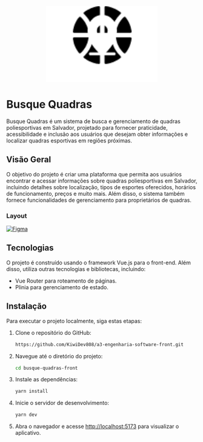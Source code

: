 <div align='center'>
    <img height='200px' src="./.github/Logo.png">
</div>


# Busque Quadras

Busque Quadras é um sistema de busca e gerenciamento de quadras poliesportivas em Salvador, projetado para fornecer praticidade, acessibilidade e inclusão aos usuários que desejam obter informações e localizar quadras esportivas em regiões próximas.

## Visão Geral

O objetivo do projeto é criar uma plataforma que permita aos usuários encontrar e acessar informações sobre quadras poliesportivas em Salvador, incluindo detalhes sobre localização, tipos de esportes oferecidos, horários de funcionamento, preços e muito mais. Além disso, o sistema também fornece funcionalidades de gerenciamento para proprietários de quadras.

### Layout

[![Figma](https://img.shields.io/badge/acessar%20layout%20no%20figma-222222?style=for-the-badge&logo=figma&logoColor=white)](https://www.figma.com/file/S8wtQD0nP4TYSVTVZuRbfe/busque-quadras?type=design&node-id=33%3A25&mode=design&t=Z7xlJrDfIChgQpVH-1)

## Tecnologias

O projeto é construído usando o framework Vue.js para o front-end. Além disso, utiliza outras tecnologias e bibliotecas, incluindo:

- Vue Router para roteamento de páginas.
- Plinia para gerenciamento de estado.

## Instalação

Para executar o projeto localmente, siga estas etapas:

1. Clone o repositório do GitHub:

   ```bash
   https://github.com/KiwiDev808/a3-engenharia-software-front.git
   ```

2. Navegue até o diretório do projeto:

   ```bash
   cd busque-quadras-front
   ```

3. Instale as dependências:

   ```bash
   yarn install
   ```

4. Inicie o servidor de desenvolvimento:

   ```bash
   yarn dev
   ```

5. Abra o navegador e acesse [http://localhost:5173](http://localhost:5173) para visualizar o aplicativo.


